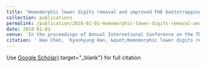```yaml
---
title: "Homomorphic lower digits removal and improved FHE bootstrapping"
collection: publications
permalink: /publication/2018-01-01-Homomorphic-lower-digits-removal-and-improved-FHE-bootstrapping
date: 2018-01-01
venue: 'In the proceedings of Annual International Conference on the Theory and Applications of Cryptographic Techniques'
citation: ' Hao Chen,  Kyoohyung Han, &quot;Homomorphic lower digits removal and improved FHE bootstrapping.&quot; In the proceedings of Annual International Conference on the Theory and Applications of Cryptographic Techniques, 2018.'
---
```

Use [Google Scholar](https://scholar.google.com/scholar?q=Homomorphic+lower+digits+removal+and+improved+FHE+bootstrapping){:target="_blank"} for full citation